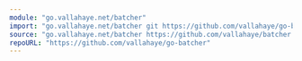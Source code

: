 ```yaml
---
module: "go.vallahaye.net/batcher"
import: "go.vallahaye.net/batcher git https://github.com/vallahaye/go-batcher.git"
source: "go.vallahaye.net/batcher https://github.com/vallahaye/batcher https://github.com/vallahaye/batcher/tree/main{/dir} https://github.com/vallahaye/batcher/blob/main{/dir}/{file}#L{line}"
repoURL: "https://github.com/vallahaye/go-batcher"
---
```


